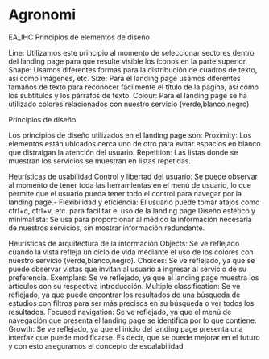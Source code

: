 # Agronomi
EA_IHC
Principios de elementos de diseño

Line: Utilizamos este principio al momento de seleccionar sectores dentro del landing page para que resulte visible los íconos en la parte superior.
Shape: Usamos diferentes formas para la distribución de cuadros de texto, así como imágenes, etc.
Size: Para el landing page usamos diferentes tamaños de texto para reconocer fácilmente el título de la página, así como los subtítulos y los párrafos de texto.
Colour: Para el landing page se ha utilizado colores relacionados con nuestro servicio (verde,blanco,negro).

Principios de diseño

Los principios de diseño utilizados en el landing page son:
Proximity: Los elementos están ubicados cerca uno de otro para evitar espacios en blanco que distraigan la atención del usuario.
Repetition: Las listas donde se muestran los servicios se muestran en listas repetidas.

Heurísticas de usabilidad
Control y libertad del usuario: Se puede observar al momento de tener toda las herramientas en el menú de usuario, lo que permite que el usuario pueda tener todo el control para navegar por la landing page.-
Flexibilidad y eficiencia: El usuario puede tomar atajos como ctrl+c, ctrl+v, etc. para facilitar el uso de la landing page
Diseño estético y minimalista: Se usa para proporcionar al médico la información necesaria de nuestros servicios, sin mostrar información redundante.

Heurísticas de arquitectura de la información
Objects: Se ve reflejado cuando la vista refleja un ciclo de vida mediante el uso de los colores con nuestro servicio (verde,blanco,negro).
Choices: Se ve reflejado, ya que se puede observar vistas que invitan al usuario a ingresar al servicio de su preferencia.
Exemplars: Se ve reflejado, ya que el landing page muestra los artículos con su respectiva introducción.
Multiple classification: Se ve reflejado, ya que puede encontrar los resultados de una búsqueda de estudios con filtros para ser más precisos en su búsqueda o ver todos los resultados.
Focused navigation: Se ve reflejado, ya que el menú de navegación que presenta el landing page se identifica por lo que contiene.
Growth: Se ve reflejado, ya que el inicio del landing page presenta una interfaz que puede modificarse. Es decir, que se puede mejorar en el futuro y con esto aseguramos el concepto de escalabilidad.


